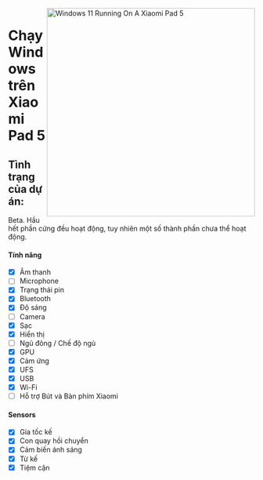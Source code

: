 <img align="right" src="https://raw.githubusercontent.com/erdilS/Port-Windows-11-Xiaomi-Pad-5/main/nabu.png" width="425" alt="Windows 11 Running On A Xiaomi Pad 5">

# Chạy Windows trên Xiaomi Pad 5

## Tình trạng của dự án:

Beta. Hầu hết phần cứng đều hoạt động, tuy nhiên một số thành phần chưa thể hoạt động.

#### Tính năng

- [X] Âm thanh
- [ ] Microphone
- [X] Trạng thái pin
- [X] Bluetooth
- [X] Độ sáng
- [ ] Camera
- [x] Sạc 
- [X] Hiển thị
- [ ] Ngủ đông / Chế độ ngủ
- [X] GPU
- [X] Cảm ứng
- [X] UFS
- [X] USB 
- [X] Wi-Fi
- [ ] Hỗ trợ Bút và Bàn phím Xiaomi

#### Sensors

- [X] Gia tốc kế
- [X] Con quay hồi chuyển
- [X] Cảm biến ánh sáng
- [X] Từ kế
- [X] Tiệm cận
